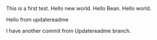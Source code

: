 This is a first test.
Hello new world.
Hello Bean.
Hello world.

Hello from updatereadme

I have another commit from Updatereadme branch.
